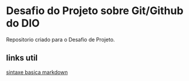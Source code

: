 # Desafio do  Projeto sobre Git/Github do DIO
Repositorio criado para o Desafio de Projeto.
## links util
[sintaxe basica markdown](https://www.markdownguide.org/basic-syntax/)
